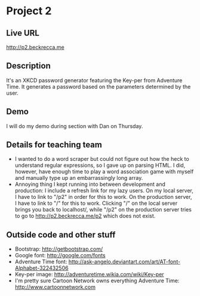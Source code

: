 # Project 2

## Live URL
<http://p2.beckrecca.me>

## Description
It's an XKCD password generator featuring the Key-per from Adventure Time. It generates a password based on the parameters determined by the user.

## Demo
I will do my demo during section with Dan on Thursday.

## Details for teaching team
* I wanted to do a word scraper but could not figure out how the heck to understand regular expressions, so I gave up on parsing HTML. I did, however, have enough time to play a word association game with myself and manually type up an embarrassingly long array. 
* Annoying thing I kept running into between development and production: I include a refresh link for my lazy users. On my local server, I have to link to "/p2" in order for this to work. On the production server, I have to link to "/" for this to work. Clicking "/" on the local server brings you back to localhost/, while "/p2" on the production server tries to go to http://p2.beckrecca.me/p2 which does not exist. 

## Outside code and other stuff
* Bootstrap: http://getbootstrap.com/
* Google font: http://google.com/fonts
* Adventure Time font: http://ask-angelo.deviantart.com/art/AT-font-Alphabet-322432506
* Key-per image: http://adventuretime.wikia.com/wiki/Key-per
* I'm pretty sure Cartoon Network owns everything Adventure Time: http://www.cartoonnetwork.com
